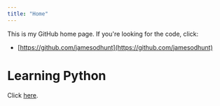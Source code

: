 ```yaml
---
title: "Home"
---
```


This is my GitHub home page. If you're looking for the code, click:

- [https://github.com/jamesodhunt](https://github.com/jamesodhunt)

# Learning Python

Click [here](python.md).
